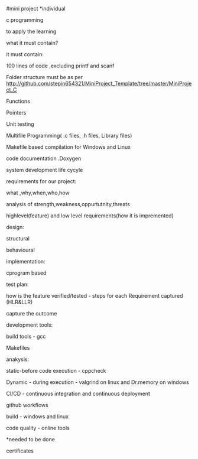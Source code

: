 #mini project *individual

c programming

to apply the learning

what it must contain?

it must contain:

100 lines of code ,excluding printf and scanf

Folder structure must be as per http://github.com/stepin654321/MiniProject_Template/tree/master/MiniProject_C

Functions

Pointers

Unit testing

Multifile Programming( .c files, .h files, Library files)

Makefile based compilation for Windows and Linux

code documentation .Doxygen

system development life cycyle

requirements for our project:

what ,why,when,who,how

analysis of strength,weakness,oppurtutnity,threats

highlevel(feature) and low level requirements(how it is impremented)

design:

structural

behavioural

implementation:

cprogram based

test plan:

how is the feature verified/tested - steps for each Requirement captured (HLR&LLR)

capture the outcome

development tools:

build tools - gcc

Makefiles

anakysis:

static-before code execution - cppcheck

Dynamic - during execution - valgrind on linux and Dr.memory on windows

CI/CD - continuous integration and continuous deployment

github workflows

build - windows and linux

code quality - online tools

*needed to be done

certificates
